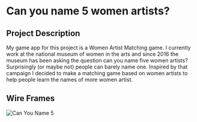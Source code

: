 # Can you name 5 women artists?
 
## Project Description
My game app for this project is a Women Artist Matching game. I currently work at the national museum of women in the arts and since 2016 the museum has been asking the question can you name five women artists? Surprisingly (or maybe not) people can barely name one. Inspired by that campaign I decided to make a matching game based on women artists to help people learn the names of more women artist. 


## Wire Frames
![Can You Name 5](https://media.git.generalassemb.ly/user/43399/files/ba1ae369-70e8-40f6-844b-488cbcdd7493)
